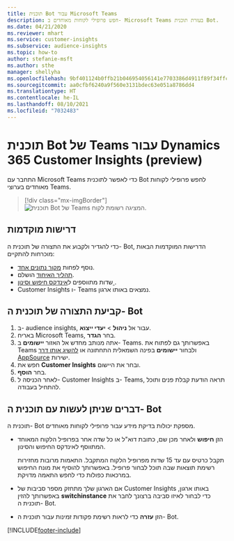 ```yaml
---
title: תוכנית Bot עבור Microsoft Teams
description: חפש פרופילי לקוחות מאוחדים ב- Microsoft Teams בעזרת תוכנית Bot.
ms.date: 04/21/2020
ms.reviewer: mhart
ms.service: customer-insights
ms.subservice: audience-insights
ms.topic: how-to
author: stefanie-msft
ms.author: sthe
manager: shellyha
ms.openlocfilehash: 9bf401124b0ffb21b046954056141e7703386d4911f89f34ffc0fcb84bf0f4be
ms.sourcegitcommit: aa0cfbf6240a9f560e3131bdec63e051a8786dd4
ms.translationtype: HT
ms.contentlocale: he-IL
ms.lasthandoff: 08/10/2021
ms.locfileid: "7032483"
---
```

# <a name="teams-bot-for-dynamics-365-customer-insights-preview"></a>תוכנית Bot של Teams עבור Dynamics 365 Customer Insights‎‏ (preview)

התחבר עם Microsoft Teams כדי לאפשר לתוכנית Bot לחפש פרופילי לקוחות מאוחדים בערוצי Teams.

> [!div class="mx-imgBorder"]
> ![תוכנית Bot של Teams המציגה רשומת לקוח.](media/teams-bot.png "תוכנית Bot של Teams המציגה רשומת לקוח")

## <a name="prerequisites"></a>דרישות מוקדמות

כדי להגדיר ולקבוע את התצורה של תוכנית ה- Bot, הדרישות המוקדמות הבאות מוכרחות להתקיים:

- נוסף לפחות [מקור נתונים אחד](data-sources.md).
- [תהליך האיחוד](data-unification.md) הושלם.
- שדות מתווספים ל[אינדקס חיפוש וסינון ](search-filter-index.md).
- Customer Insights ו- Teams נמצאים באותו ארגון.

## <a name="configure-the-bot"></a>קביעת התצורה של תוכנית ה- Bot

1. ב- audience insights, עבור אל **ניהול** > **יעדי ייצוא**.
1. באריח Microsoft Teams, בחר **הגדר**.
1. אתה מנותב מחדש אל האזור **יישומים** ב- Teams. באפשרותך גם לפתוח את Teams ולבחור **יישומים** בפינה השמאלית התחתונה או [להשיג אותו דרך AppSource](https://go.microsoft.com/fwlink/?linkid=2124104) ישירות.
1. חפש את **Customer Insights** ובחר את היישום.
1. בחר **הוסף**.
1. לאחר הכניסה ל- Customer Insights ב- Teams, תראה הודעת קבלת פנים ותוכל להתחיל בעבודה.

## <a name="things-you-can-do-with-the-bot"></a>דברים שניתן לעשות עם תוכנית ה- Bot

תוכנית ה- Bot מספקת יכולות בדיקת מידע עבור פרופילי לקוחות מאוחדים.

- הזן **חיפוש** ולאחר מכן שם, כתובת דוא"ל או כל שדה אחר בפרופיל הלקוח המאוחד המתווסף לאינדקס החיפוש והסינון.

  תקבל כרטיס עם עד 15 שדות מפרופיל הלקוח המתקבל. התאמות מרובות מחזירות רשימת תוצאות שבה תוכל לבחור פרופיל. באפשרותך להוסיף את מונח החיפוש במרכאות כפולות כדי לחפש התאמה מדויקת.

- אם הארגון שלך מתחזק מספר סביבות של Customer Insights באותו ארגון, באפשרותך להזין **switchinstance** כדי לבחור לאיזו סביבה ברצונך לחבר את תוכנית ה- Bot.

- הזן **עזרה** כדי לראות רשימת פקודות זמינות עבור תוכנית ה- Bot.  


[!INCLUDE[footer-include](../includes/footer-banner.md)]